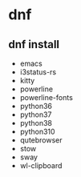 # dnf
## dnf install
- emacs
- i3status-rs
- kitty
- powerline
- powerline-fonts
- python36
- python37
- python38
- python310
- qutebrowser
- stow
- sway
- wl-clipboard
